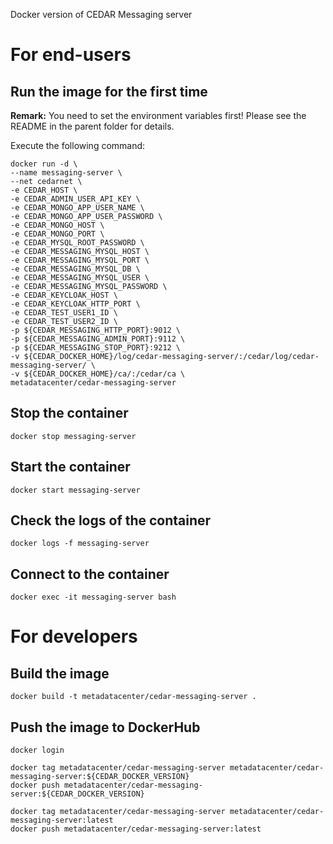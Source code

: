 Docker version of CEDAR Messaging server

# For end-users

## Run the image for the first time

**Remark:** You need to set the environment variables first! Please see the README in the parent folder for details.

Execute the following command:

````
docker run -d \
--name messaging-server \
--net cedarnet \
-e CEDAR_HOST \
-e CEDAR_ADMIN_USER_API_KEY \
-e CEDAR_MONGO_APP_USER_NAME \
-e CEDAR_MONGO_APP_USER_PASSWORD \
-e CEDAR_MONGO_HOST \
-e CEDAR_MONGO_PORT \
-e CEDAR_MYSQL_ROOT_PASSWORD \
-e CEDAR_MESSAGING_MYSQL_HOST \
-e CEDAR_MESSAGING_MYSQL_PORT \
-e CEDAR_MESSAGING_MYSQL_DB \
-e CEDAR_MESSAGING_MYSQL_USER \
-e CEDAR_MESSAGING_MYSQL_PASSWORD \
-e CEDAR_KEYCLOAK_HOST \
-e CEDAR_KEYCLOAK_HTTP_PORT \
-e CEDAR_TEST_USER1_ID \
-e CEDAR_TEST_USER2_ID \
-p ${CEDAR_MESSAGING_HTTP_PORT}:9012 \
-p ${CEDAR_MESSAGING_ADMIN_PORT}:9112 \
-p ${CEDAR_MESSAGING_STOP_PORT}:9212 \
-v ${CEDAR_DOCKER_HOME}/log/cedar-messaging-server/:/cedar/log/cedar-messaging-server/ \
-v ${CEDAR_DOCKER_HOME}/ca/:/cedar/ca \
metadatacenter/cedar-messaging-server
````

## Stop the container

    docker stop messaging-server

## Start the container

    docker start messaging-server

## Check the logs of the container

    docker logs -f messaging-server

## Connect to the container

    docker exec -it messaging-server bash

# For developers

## Build the image

````
docker build -t metadatacenter/cedar-messaging-server .
````

## Push the image to DockerHub

````
docker login

docker tag metadatacenter/cedar-messaging-server metadatacenter/cedar-messaging-server:${CEDAR_DOCKER_VERSION}
docker push metadatacenter/cedar-messaging-server:${CEDAR_DOCKER_VERSION}

docker tag metadatacenter/cedar-messaging-server metadatacenter/cedar-messaging-server:latest
docker push metadatacenter/cedar-messaging-server:latest
````